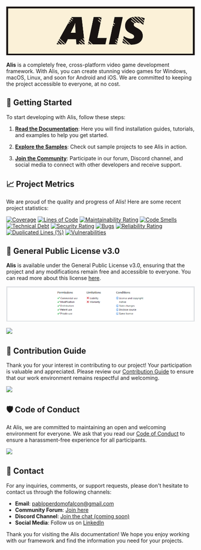 ![Alis Banner](https://raw.githubusercontent.com/pabllopf/Alis/master/docs/banner/Alis_Banner_970x250.png)

**Alis** is a completely free, cross-platform video game development framework. With Alis, you can create stunning video games for Windows, macOS, Linux, and soon for Android and iOS. We are committed to keeping the project accessible to everyone, at no cost.

## 🚀 Getting Started

To start developing with Alis, follow these steps:

1. **[Read the Documentation](learn/getting_started.md)**: Here you will find installation guides, tutorials, and examples to help you get started.

2. **[Explore the Samples](learn/samples.md)**: Check out sample projects to see Alis in action.
   
3. **[Join the Community](community/introduction.md)**: Participate in our forum, Discord channel, and social media to connect with other developers and receive support.


## 📈 Project Metrics

We are proud of the quality and progress of Alis! Here are some recent project statistics:

[![Coverage](https://sonarcloud.io/api/project_badges/measure?project=pabllopf_Alis&metric=coverage)](https://sonarcloud.io/summary/new_code?id=pabllopf_Alis)
[![Lines of Code](https://sonarcloud.io/api/project_badges/measure?project=pabllopf_Alis&metric=ncloc)](https://sonarcloud.io/summary/new_code?id=pabllopf_Alis)
[![Maintainability Rating](https://sonarcloud.io/api/project_badges/measure?project=pabllopf_Alis&metric=sqale_rating)](https://sonarcloud.io/summary/new_code?id=pabllopf_Alis)
[![Code Smells](https://sonarcloud.io/api/project_badges/measure?project=pabllopf_Alis&metric=code_smells)](https://sonarcloud.io/summary/new_code?id=pabllopf_Alis)
[![Technical Debt](https://sonarcloud.io/api/project_badges/measure?project=pabllopf_Alis&metric=sqale_index)](https://sonarcloud.io/summary/new_code?id=pabllopf_Alis)
[![Security Rating](https://sonarcloud.io/api/project_badges/measure?project=pabllopf_Alis&metric=security_rating)](https://sonarcloud.io/summary/new_code?id=pabllopf_Alis)
[![Bugs](https://sonarcloud.io/api/project_badges/measure?project=pabllopf_Alis&metric=bugs)](https://sonarcloud.io/summary/new_code?id=pabllopf_Alis)
[![Reliability Rating](https://sonarcloud.io/api/project_badges/measure?project=pabllopf_Alis&metric=reliability_rating)](https://sonarcloud.io/summary/new_code?id=pabllopf_Alis)
[![Duplicated Lines (%)](https://sonarcloud.io/api/project_badges/measure?project=pabllopf_Alis&metric=duplicated_lines_density)](https://sonarcloud.io/summary/new_code?id=pabllopf_Alis)
[![Vulnerabilities](https://sonarcloud.io/api/project_badges/measure?project=pabllopf_Alis&metric=vulnerabilities)](https://sonarcloud.io/summary/new_code?id=pabllopf_Alis)

## 📜 General Public License v3.0

**Alis** is available under the General Public License v3.0, ensuring that the project and any modifications remain free and accessible to everyone. You can read more about this license [here](https://github.com/pabllopf/Alis/blob/master/LICENSE).

![License](https://raw.githubusercontent.com/pabllopf/Alis/master/docs/licence/License.png)

[![](https://img.shields.io/badge/Read%20More--blue)](about/License.md)

## 🤝 Contribution Guide

Thank you for your interest in contributing to our project! Your participation is valuable and appreciated. Please review our [Contribution Guide](community/contributing.md) to ensure that our work environment remains respectful and welcoming.

[![](https://img.shields.io/badge/Read%20More--blue)](community/contributing.md)

## 🛡️ Code of Conduct

At Alis, we are committed to maintaining an open and welcoming environment for everyone. We ask that you read our [Code of Conduct](community/code_of_conduct.md) to ensure a harassment-free experience for all participants.

[![](https://img.shields.io/badge/Read%20More--blue)](community/code_of_conduct.md)

## 💬 Contact

For any inquiries, comments, or support requests, please don't hesitate to contact us through the following channels:

- **Email**: [pabloperdomofalcon@gmail.com](mailto:pabloperdomofalcon@gmail.com)
- **Community Forum**: [Join here](https://github.com/pabllopf/Alis/discussions)
- **Discord Channel**: [Join the chat (coming soon)](link-to-discord)
- **Social Media**: Follow us on [LinkedIn](https://www.linkedin.com/in/pabllopf/)

Thank you for visiting the Alis documentation! We hope you enjoy working with our framework and find the information you need for your projects.
